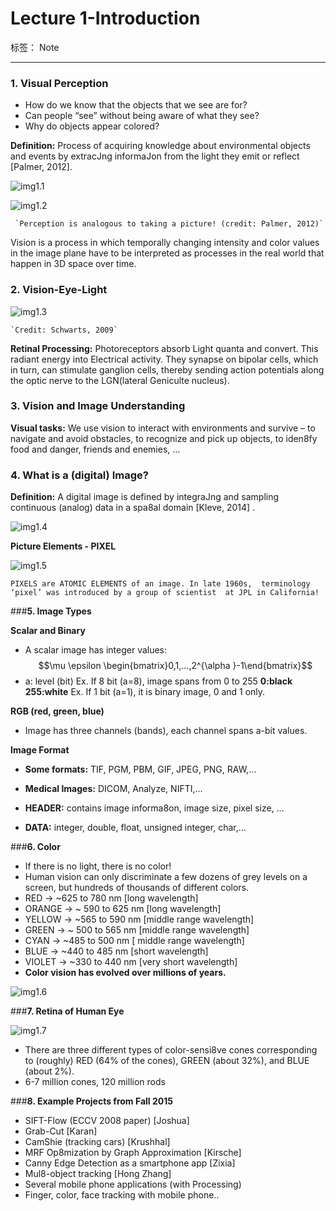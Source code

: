 ﻿
# Lecture 1-Introduction

标签： Note

---

### **1. Visual Perception**

 - How do we know that the objects that we see
are for?
 - Can people “see” without being aware of
what they see?
 - Why do objects appear colored?

**Definition:** Process of acquiring knowledge about environmental objects
and events by extracJng informaJon from the light they emit or reflect
[Palmer, 2012].

 ![img1.1](https://raw.githubusercontent.com/Mr0Moonlight/Computer-Vision-Course-Note/master/relevant%20materials/picture/1.1.JPG)

 ![img1.2](https://raw.githubusercontent.com/Mr0Moonlight/Computer-Vision-Course-Note/master/relevant%20materials/picture/1.2.JPG)
 
     `Perception is analogous to taking a picture! (credit: Palmer, 2012)`

Vision is a process in which temporally changing intensity and color values in the image plane have to be interpreted as processes in the real world that happen in 3D space over time.

### **2. Vision-Eye-Light**

 ![img1.3](https://raw.githubusercontent.com/Mr0Moonlight/Computer-Vision-Course-Note/master/relevant%20materials/picture/1.3.JPG)
 
    `Credit: Schwarts, 2009`
 
**Retinal Processing:** Photoreceptors absorb Light quanta and convert. This radiant energy into Electrical activity. They synapse on bipolar cells, which in turn, can stimulate ganglion cells, thereby sending action potentials along the optic nerve to the LGN(lateral Geniculte nucleus).

### **3. Vision and Image Understanding**

**Visual tasks:** We use vision to interact with environments and survive – to navigate and avoid obstacles, to recognize and pick up objects, to iden8fy food and danger, friends and enemies, …

### **4. What is a (digital) Image?**

**Definition:** A digital image is defined by integraJng and sampling continuous (analog) data in a spa8al domain [Kleve, 2014] .

![img1.4](https://raw.githubusercontent.com/Mr0Moonlight/Computer-Vision-Course-Note/master/relevant%20materials/picture/1.4.JPG)

**Picture Elements - PIXEL**

![img1.5](https://raw.githubusercontent.com/Mr0Moonlight/Computer-Vision-Course-Note/master/relevant%20materials/picture/1.5.JPG)

`PIXELS are ATOMIC ELEMENTS of an image. In late 1960s, 
terminology ‘pixel’ was introduced by a group of scientist 
at JPL in California!`

###**5. Image Types**

**Scalar and Binary**

 - A scalar image has integer values:
  $$\mu \epsilon \begin{bmatrix}0,1,...,2^{\alpha }-1\end{bmatrix}$$
 - a: level (bit)
  Ex. If 8 bit (a=8), image spans from 0 to 255
  **0:black
  255:white**
Ex. If 1 bit (a=1), it is binary image, 0 and 1 only.

**RGB (red, green, blue)**

 - Image has three channels (bands), each channel spans a-bit values.

**Image Format**

 - **Some formats:** TIF, PGM, PBM, GIF, JPEG, PNG, RAW,…
 - **Medical Images:** DICOM, Analyze, NIFTI,…

 - **HEADER:** contains image informa8on, image size, pixel size, …
 - **DATA:** integer, double, float, unsigned integer, char,…

###**6. Color**

 - If there is no light, there is no color!
 - Human vision can only discriminate a few dozens of grey levels on a screen, but hundreds of thousands of different colors.
  - RED -> ~625 to 780 nm [long wavelength]
  - ORANGE -> ~ 590 to 625 nm [long wavelength]
  - YELLOW -> ~565 to 590 nm [middle range wavelength]
  - GREEN -> ~ 500 to 565 nm [middle range wavelength]
  - CYAN -> ~485 to 500 nm [ middle range wavelength]
  - BLUE -> ~440 to 485 nm [short wavelength]
  - VIOLET -> ~330 to 440 nm [very short wavelength]
 - **Color vision has evolved over millions of years.**
 
![img1.6](https://raw.githubusercontent.com/Mr0Moonlight/Computer-Vision-Course-Note/master/relevant%20materials/picture/1.6.JPG)

###**7. Retina of Human Eye**

![img1.7](https://raw.githubusercontent.com/Mr0Moonlight/Computer-Vision-Course-Note/master/relevant%20materials/picture/1.7.JPG)

 - There are three different types of color-sensi8ve cones corresponding to (roughly) RED (64% of the cones), GREEN (about 32%), and BLUE (about 2%).
 - 6-7 million cones, 120 million rods

###**8. Example Projects from Fall 2015**

- SIFT-Flow (ECCV 2008 paper) [Joshua]
- Grab-Cut [Karan]
- CamShie (tracking cars) [Krushhal]
- MRF Op8mization by Graph Approximation [Kirsche]
- Canny Edge Detection as a smartphone app [Zixia]
- Mul8-object tracking [Hong Zhang]
- Several mobile phone applications (with Processing)
 - Finger, color, face tracking with mobile phone..
 
